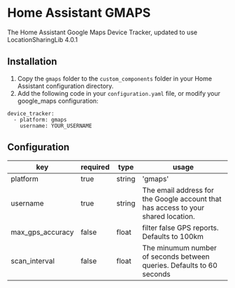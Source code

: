 # Home Assistant GMAPS
The Home Assistant Google Maps Device Tracker, updated to use LocationSharingLib 4.0.1
## Installation
1. Copy the `gmaps` folder to the `custom_components` folder in your Home Assistant configuration directory.
2. Add the following code in your `configuration.yaml` file, or modify your google_maps configuration:
```
device_tracker:
  - platform: gmaps
    username: YOUR_USERNAME
```
## Configuration
| key              | required | type    | usage
|------------------|----------|---------|-----------------------------------------------------------------------------------|
| platform         | true     | string  | 'gmaps'                                                                           |
| username         | true     | string  | The email address for the Google account that has access to your shared location. |
| max_gps_accuracy | false    | float   | filter false GPS reports. Defaults to 100km                                       |
| scan_interval    | false    | float   | The minumum number of seconds between queries. Defaults to 60 seconds             |

